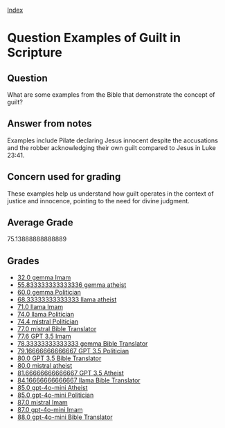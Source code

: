 
[Index](../../index.md)
# Question Examples of Guilt in Scripture
## Question
What are some examples from the Bible that demonstrate the concept of guilt?

## Answer from notes
Examples include Pilate declaring Jesus innocent despite the accusations and the robber acknowledging their own guilt compared to Jesus in Luke 23:41.

## Concern used for grading
These examples help us understand how guilt operates in the context of justice and innocence, pointing to the need for divine judgment.

## Average Grade
75.13888888888889

## Grades
 * [32.0 gemma Imam](../answers/gemma_Imam/Examples_of_Guilt_in_Scripture.md)
 * [55.833333333333336 gemma atheist](../answers/gemma_atheist/Examples_of_Guilt_in_Scripture.md)
 * [60.0 gemma Politician](../answers/gemma_Politician/Examples_of_Guilt_in_Scripture.md)
 * [68.33333333333333 llama atheist](../answers/llama_atheist/Examples_of_Guilt_in_Scripture.md)
 * [71.0 llama Imam](../answers/llama_Imam/Examples_of_Guilt_in_Scripture.md)
 * [74.0 llama Politician](../answers/llama_Politician/Examples_of_Guilt_in_Scripture.md)
 * [74.4 mistral Politician](../answers/mistral_Politician/Examples_of_Guilt_in_Scripture.md)
 * [77.0 mistral Bible Translator](../answers/mistral_Bible_Translator/Examples_of_Guilt_in_Scripture.md)
 * [77.6 GPT 3.5 Imam](../answers/GPT_3.5_Imam/Examples_of_Guilt_in_Scripture.md)
 * [78.33333333333333 gemma Bible Translator](../answers/gemma_Bible_Translator/Examples_of_Guilt_in_Scripture.md)
 * [79.16666666666667 GPT 3.5 Politician](../answers/GPT_3.5_Politician/Examples_of_Guilt_in_Scripture.md)
 * [80.0 GPT 3.5 Bible Translator](../answers/GPT_3.5_Bible_Translator/Examples_of_Guilt_in_Scripture.md)
 * [80.0 mistral atheist](../answers/mistral_atheist/Examples_of_Guilt_in_Scripture.md)
 * [81.66666666666667 GPT 3.5 Atheist](../answers/GPT_3.5_Atheist/Examples_of_Guilt_in_Scripture.md)
 * [84.16666666666667 llama Bible Translator](../answers/llama_Bible_Translator/Examples_of_Guilt_in_Scripture.md)
 * [85.0 gpt-4o-mini Atheist](../answers/gpt-4o-mini_Atheist/Examples_of_Guilt_in_Scripture.md)
 * [85.0 gpt-4o-mini Politician](../answers/gpt-4o-mini_Politician/Examples_of_Guilt_in_Scripture.md)
 * [87.0 mistral Imam](../answers/mistral_Imam/Examples_of_Guilt_in_Scripture.md)
 * [87.0 gpt-4o-mini Imam](../answers/gpt-4o-mini_Imam/Examples_of_Guilt_in_Scripture.md)
 * [88.0 gpt-4o-mini Bible Translator](../answers/gpt-4o-mini_Bible_Translator/Examples_of_Guilt_in_Scripture.md)
